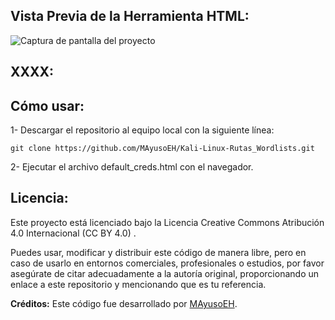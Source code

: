 ## Vista Previa de la Herramienta HTML:
![Captura de pantalla del proyecto](https://github.com/MAyusoEH/Kali-Linux-Rutas_Wordlists/pic_wrdlst.png)


## XXXX:

## Cómo usar:

1- Descargar el repositorio al equipo local con la siguiente línea:

``git clone https://github.com/MAyusoEH/Kali-Linux-Rutas_Wordlists.git``

2- Ejecutar el archivo default_creds.html con el navegador.


## Licencia:

Este proyecto está licenciado bajo la Licencia Creative Commons Atribución 4.0 Internacional (CC BY 4.0)
.

Puedes usar, modificar y distribuir este código de manera libre, pero en caso de usarlo en entornos comerciales, profesionales o estudios, por favor asegúrate de citar adecuadamente a la autoría original, proporcionando un enlace a este repositorio y mencionando que es tu referencia.

**Créditos:** Este código fue desarrollado por [MAyusoEH](https://github.com/MAyusoEH).
